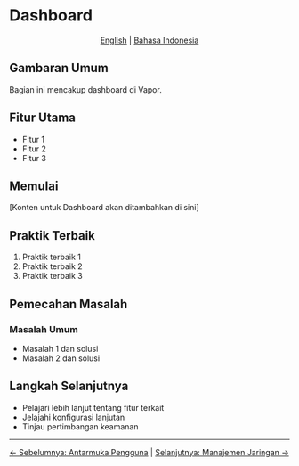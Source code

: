 # Dashboard

<p align="center">
  <a href="../en/05-dashboard.md">English</a> | <a href="../id/">Bahasa Indonesia</a>
</p>

## Gambaran Umum

Bagian ini mencakup dashboard di Vapor.

## Fitur Utama

- Fitur 1
- Fitur 2
- Fitur 3

## Memulai

[Konten untuk Dashboard akan ditambahkan di sini]

## Praktik Terbaik

1. Praktik terbaik 1
2. Praktik terbaik 2
3. Praktik terbaik 3

## Pemecahan Masalah

### Masalah Umum

- Masalah 1 dan solusi
- Masalah 2 dan solusi

## Langkah Selanjutnya

- Pelajari lebih lanjut tentang fitur terkait
- Jelajahi konfigurasi lanjutan
- Tinjau pertimbangan keamanan

---

[← Sebelumnya: Antarmuka Pengguna](04-user-interface.md) | [Selanjutnya: Manajemen Jaringan →](06-network-management.md)